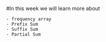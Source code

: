 #In this week we will learn more about 

    - frequency array
    - Prefix Sum
    - Suffix Sum
    - Partial Sum
